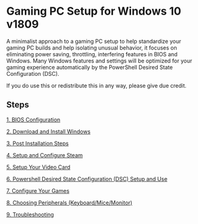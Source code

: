 # Gaming PC Setup for Windows 10 v1809
A minimalist approach to a gaming PC setup to help standardize your gaming PC builds and help isolating unusual behavior, it focuses on eliminating power saving, throttling, interfering features in BIOS and Windows. Many Windows features and settings will be optimized for your gaming experience automatically by the PowerShell Desired State Configuration (DSC).

If you do use this or redistribute this in any way, please give due credit.

## Steps
[1. BIOS Configuration](BIOS/README.md)

[2. Download and Install Windows](INSTALLWIN/README.md)

[3. Post Installation Steps](POSTINSTALL/README.md)

[4. Setup and Configure Steam](STEAM/README.md)

[5. Setup Your Video Card](VIDEOCARD/README.md)

[6. Powershell Desired State Configuration (DSC) Setup and Use](PSDSC/README.md)

[7. Configure Your Games](GAMECONFIGS/README.md)

[8. Choosing Peripherals (Keyboard/Mice/Monitor)](PERIPHERALS/README.md)

[9. Troubleshooting](TROUBLESHOOTING/README.md)
